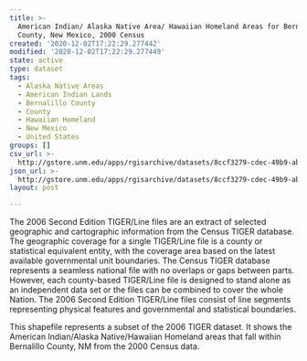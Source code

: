 ```yaml
---
title: >-
  American Indian/ Alaska Native Area/ Hawaiian Homeland Areas for Bernalillo
  County, New Mexico, 2000 Census
created: '2020-12-02T17:22:29.277442'
modified: '2020-12-02T17:22:29.277449'
state: active
type: dataset
tags:
  - Alaska Native Areas
  - American Indian Lands
  - Bernalillo County
  - County
  - Hawaiian Homeland
  - New Mexico
  - United States
groups: []
csv_url: >-
  http://gstore.unm.edu/apps/rgisarchive/datasets/8ccf3279-cdec-49b9-abba-a7299218ea95/tgr2006se_bern_aianhh00.derived.csv
json_url: >-
  http://gstore.unm.edu/apps/rgisarchive/datasets/8ccf3279-cdec-49b9-abba-a7299218ea95/tgr2006se_bern_aianhh00.derived.json
layout: post

---
```

The 2006 Second Edition  TIGER/Line files are an extract of selected geographic and cartographic information from the Census TIGER database.  The geographic coverage for a single TIGER/Line file is a county or statistical equivalent entity, with the coverage area based on the latest available governmental unit boundaries.  The Census TIGER database represents a seamless national file with no overlaps or gaps between parts.  However, each county-based TIGER/Line file is designed to stand alone as an independent data set or the files can be combined to cover the whole Nation.  The 2006 Second Edition  TIGER/Line files consist of line segments representing physical features and governmental and statistical boundaries.  

This shapefile represents a subset of the 2006 TIGER dataset. It shows the American Indian/Alaska Native/Hawaiian Homeland areas that fall within Bernalillo County, NM from the 2000 Census data.
